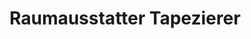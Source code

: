 ---
title: "Raumausstatter Tapezierer"
url: /schrems/raumausstatter-tapezierer/
shop: Raumausstattung
---